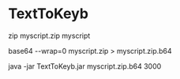 # TextToKeyb

zip myscript.zip myscript

base64 --wrap=0 myscript.zip > myscript.zip.b64

java -jar TextToKeyb.jar myscript.zip.b64 3000



